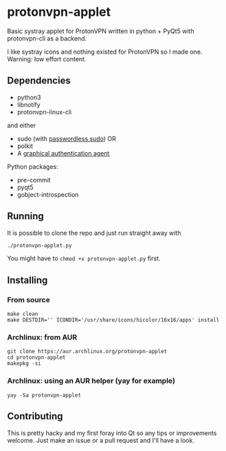# protonvpn-applet
Basic systray applet for ProtonVPN written in python + PyQt5 with protonvpn-cli as a backend.

I like systray icons and nothing existed for ProtonVPN so I made one. Warning: low effort content.

## Dependencies
- python3
- libnotify
- protonvpn-linux-cli

and either
- sudo (with [passwordless sudo](https://wiki.archlinux.org/index.php/Sudo#Example_entries))
OR
- polkit
- A [graphical authentication agent](https://wiki.archlinux.org/index.php/Polkit#Authentication_agents)

Python packages:
- pre-commit
- pyqt5
- gobject-introspection

## Running
It is possible to clone the repo and just run straight away with

```bash
./protonvpn-applet.py
```
You might have to `chmod +x protonvpn-applet.py` first.


## Installing
### From source
```
make clean
make DESTDIR='' ICONDIR='/usr/share/icons/hicolor/16x16/apps' install
```

### Archlinux: from AUR
```
git clone https://aur.archlinux.org/protonvpn-applet
cd protonvpn-applet
makepkg -si
```

### Archlinux: using an AUR helper (yay for example)
```
yay -Sa protonvpn-applet
```

## Contributing
This is pretty hacky and my first foray into Qt so any tips or improvements welcome. Just make an issue or a pull request and I'll have a look.
